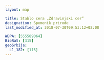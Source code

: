 ```yaml
---
layout: map

title: Stablo cera „Zdravinjski cer”
designation: Spomenik prirode
last_modified_at: 2018-07-30T09:53:12+02:00

WDPA: [555589064]
BioRaS: [315]
geoSrbija:
  L1_182: [115]
---
```


